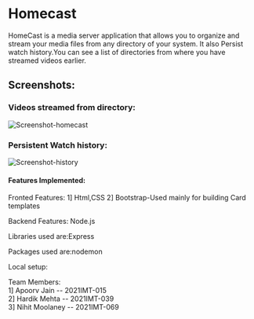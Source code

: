 # Homecast
HomeCast is a media server application that allows you to organize and stream your media files from any directory of your system.
It also Persist watch history.You can see a list of directories from where you have streamed videos earlier.

## Screenshots:

### Videos streamed from directory:
![Screenshot-homecast](https://user-images.githubusercontent.com/114798928/224531407-83b61f8a-de9c-41af-8665-061b0e5e4969.png)



### Persistent Watch history:

![Screenshot-history](https://user-images.githubusercontent.com/114798928/224531184-09c7c846-cdab-456f-a413-bf13222908c5.png)

 #### Features Implemented:
Fronted Features:
1] Html,CSS
2] Bootstrap-Used mainly for building Card templates

Backend Features:
Node.js

Libraries used are:Express

Packages used are:nodemon

Local setup:

Team Members:
      \
1] Apoorv Jain  --  2021IMT-015
 \
2] Hardik Mehta   -- 2021IMT-039
\
3] Nihit Moolaney  -- 2021IMT-069
